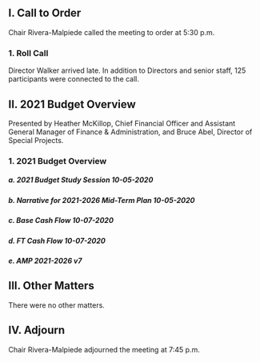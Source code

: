 ## I. Call to Order

Chair Rivera-Malpiede called the meeting to order at 5:30 p.m.

### 1. Roll Call

Director Walker arrived late. In addition to Directors and senior staff, 125 participants were connected to the call.

## II. 2021 Budget Overview

Presented by Heather McKillop, Chief Financial Officer and Assistant General Manager of Finance & Administration, and Bruce Abel, Director of Special Projects.

### 1. 2021 Budget Overview

##### a. 2021 Budget Study Session 10-05-2020

##### b. Narrative for 2021-2026 Mid-Term Plan 10-05-2020

##### c. Base Cash Flow 10-07-2020

##### d. FT Cash Flow 10-07-2020

##### e. AMP 2021-2026 v7

## III. Other Matters

There were no other matters.

## IV. Adjourn

Chair Rivera-Malpiede adjourned the meeting at 7:45 p.m.
